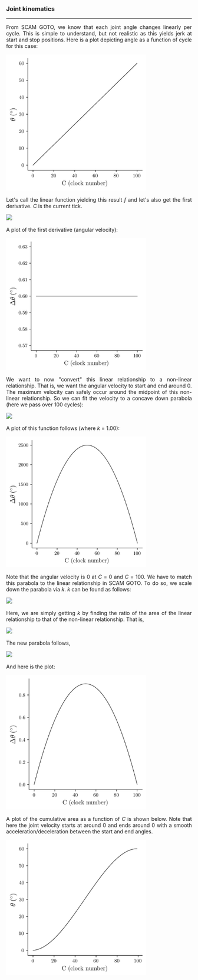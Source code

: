 ### Joint kinematics
---  

<p align="justify">
From SCAM GOTO, we know that each joint angle changes linearly  
per cycle. This is simple to understand, but not realistic  
as this yields jerk at start and stop positions. Here is a plot  
depicting angle as a function of cycle for this case:  
</p>

<img src="https://github.com/dsw7/SCAM/blob/master/docs/scam_joint_kinematics/angle_as_a_function_of_C.png" width="380">  

<p align="justify">
  Let's call the linear function yielding this result <i>f</i> and let's  
  also get the first derivative. <i>C</i> is the current tick.  
</p>

<img src="https://latex.codecogs.com/gif.latex?%5Cbegin%7Balign*%7D%20f%28C%29%5C%5C%20f%27%28C%29%20%5Cend%7Balign%7D">  

A plot of the first derivative (angular velocity):  

<img src="https://github.com/dsw7/SCAM/blob/master/docs/scam_joint_kinematics/first_derivative.png" width="380">  

<p align="justify">
We want to now "convert" this linear relationship to a non-linear  
relationship. That is, we want the angular velocity to start and  
end around 0. The maximum velocity can safely occur around the  
midpoint of this non-linear relationship. So we can fit the velocity  
to a concave down parabola (here we pass over 100 cycles):  
</p>

<img src="https://latex.codecogs.com/gif.latex?g%28C%29%20%3D%20-k%28C%29%28C%20-%20100%29">  

A plot of this function follows (where _k_ = 1.00):  

<img src="https://github.com/dsw7/SCAM/blob/master/docs/scam_joint_kinematics/first_derivative_unscaled.png" width="380">  

<p align="justify">
  Note that the angular velocity is 0 at <i>C</i> = 0 and <i>C</i> = 100.  
We have to match this parabola to the linear relationship in SCAM GOTO.  
To do so, we scale down the parabola via <i>k</i>. <i>k</i> can be found  
as follows: 
</p>

<img src="https://latex.codecogs.com/gif.latex?k%20%3D%20%5Cfrac%7B%5Ctheta_f%20-%20%5Ctheta_i%7D%7B-%5Cint_0%5E%7B100%7D%28C%29%28C-100%29dC%7D">  

<p align="justify">
Here, we are simply getting <i>k</i> by finding the ratio of the area of  
the linear relationship to that of the non-linear relationship. That is,  
</p>

<img src="https://latex.codecogs.com/gif.latex?k%3D%5Cfrac%7B60%5E%5Ccirc%20-%200%5E%5Ccirc%7D%7B166560%5E%5Ccirc%7D">  

The new parabola follows,  

<img src="https://latex.codecogs.com/gif.latex?-%5Cfrac%7B60%5E%5Ccirc%20-%200%5E%5Ccirc%7D%7B166560%5E%5Ccirc%7D%28C%29%28C-100%29">  

And here is the plot:  

<img src="https://github.com/dsw7/SCAM/blob/master/docs/scam_joint_kinematics/first_derivative_scaleddown.png" width="380">  

<p align="justify">
  A plot of the cumulative area as a function of <i>C</i> is shown below.  
Note that here the joint velocity starts at around 0 and ends around  
0 with a smooth acceleration/deceleration between the start and end  
angles.  
</p>

<img src="https://github.com/dsw7/SCAM/blob/master/docs/scam_joint_kinematics/cum_trapezoidal.png" width="380">



